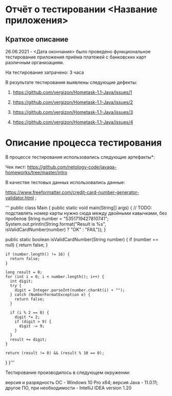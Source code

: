 # Отчёт о тестировании <Название приложения>
## Краткое описание
26.06.2021 - <Дата окончания> было проведено функциональное тестирование приложения приёма платежей с банковских карт различным организациям.

На тестирование затрачено: 3 часа

В результате тестирования выявлены следующие дефекты:

1. https://github.com/vergizon/Hometask-1.1-Java/issues/1

2. https://github.com/vergizon/Hometask-1.1-Java/issues/2

3. https://github.com/vergizon/Hometask-1.1-Java/issues/3

4. https://github.com/vergizon/Hometask-1.1-Java/issues/4

# Описание процесса тестирования
В процессе тестирования использовались следующие артефакты*:

Чек лист: https://github.com/netology-code/javaqa-homeworks/tree/master/intro



В качестве тестовых данных использовались данные:

https://www.freeformatter.com/credit-card-number-generator-validator.html ;

'''
public class Main {
  public static void main(String[] args) {
    // TODO: подставлять номер карты нужно сюда между двойными кавычками, без пробелов
    String number = "5351719427810741";
    System.out.println(String.format("Result is %s", isValidCardNumber(number) ? "OK" : "FAIL"));
  }

  public static boolean isValidCardNumber(String number) {
    if (number == null) {
      return false;
    }

    if (number.length() != 16) {
      return false;
    }

    long result = 0;
    for (int i = 0; i < number.length(); i++) {
      int digit;
      try {
        digit = Integer.parseInt(number.charAt(i) + "");
      } catch (NumberFormatException e) {
        return false;
      }

      if (i % 2 == 0) {
        digit *= 2;
        if (digit > 9) {
          digit -= 9;
        }
      }
      result += digit;
    }

    return (result != 0) && (result % 10 == 0);
  }
}'''

Тестирование производилось в следующем окружении:

версия и разрядность ОС - Windows 10 Pro x64; 
версия Java - 11.0.11;
другое ПО, при необходимости - IntelliJ IDEA version 1.20